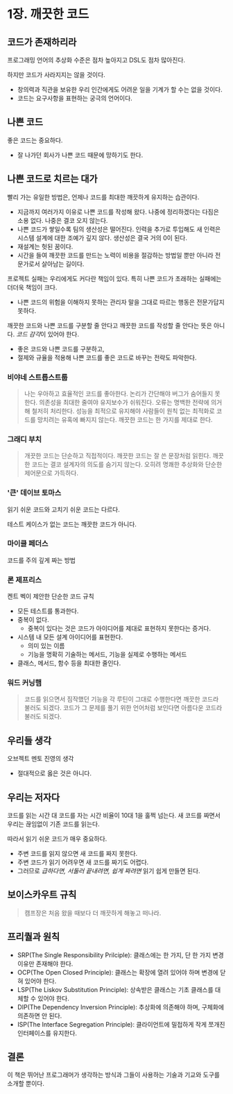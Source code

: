 # 1장. 깨끗한 코드

## 코드가 존재하리라

프로그래밍 언어의 추상화 수준은 점차 높아지고 DSL도 점차 많아진다.

하지만 코드가 사라지지는 않을 것이다.

- 창의력과 직관을 보유한 우리 인간에게도 어려운 일을 기계가 할 수는 없을 것이다.
- 코드는 요구사항을 표현하는 궁극의 언어이다.

## 나쁜 코드

좋은 코드는 중요하다.

- 잘 나가던 회사가 나쁜 코드 때문에 망하기도 한다.

## 나쁜 코드로 치르는 대가

빨리 가는 유일한 방법은, 언제나 코드를 최대한 깨끗하게 유지하는 습관이다.

- 지금까지 여러가지 이유로 나쁜 코드를 작성해 왔다. 나중에 정리하겠다는 다짐은 소용 없다. 나중은 결코 오지 않는다.
- 나쁜 코드가 쌓일수록 팀의 생산성은 떨어진다. 인력을 추가로 투입해도 새 인력은 시스템 설계에 대한 조예가 깊지 않다. 생산성은 결국 거의 0이 된다.
- 재설계는 헛된 꿈이다.
- 시간을 들여 깨끗한 코드를 만드는 노력이 비용을 절감하는 방법일 뿐만 아니라 전문가로서 살아남는 길이다.

프로젝트 실패는 우리에게도 커다란 책임이 있다. 특히 나쁜 코드가 초래하는 실패에는 더더욱 책임이 크다.

- 나쁜 코드의 위험을 이해하지 못하는 관리자 말을 그대로 따르는 행동은 전문가답지 못하다.

깨끗한 코드와 나쁜 코드를 구분할 줄 안다고 깨끗한 코드를 작성할 줄 안다는 뜻은 아니다. *코드 감각*이 있어야 한다.

- 좋은 코드와 나쁜 코드를 구분하고,
- 절제와 규율을 적용해 나쁜 코드를 좋은 코드로 바꾸는 전략도 파악한다.

### 비야네 스트롭스트룹

> 나는 우아하고 효율적인 코드를 좋아한다. 논리가 간단해야 버그가 숨어들지 못한다. 의존성을 최대한 줄여야 유지보수가 쉬워진다. 오류는 명백한 전략에 의거해 철저히 처리한다. 성능을 최적으로 유지해야 사람들이 원칙 없는 최적화로 코드를 망치려는 유혹에 빠지지 않는다. 깨끗한 코드는 한 가지를 제대로 한다.

### 그래디 부치

> 개끗한 코드는 단순하고 직접적이다. 깨끗한 코드는 잘 쓴 문장처럼 읽힌다. 깨끗한 코드는 결코 설계자의 의도를 숨기지 않는다. 오히려 명쾌한 추상화와 단순한 제어문으로 가득하다.

### '큰' 데이브 토마스

읽기 쉬운 코드와 고치기 쉬운 코드는 다르다.

테스트 케이스가 없는 코드는 깨끗한 코드가 아니다.

### 마이클 페더스

코드를 주의 깊게 짜는 방법

### 론 제프리스

켄트 벡이 제안한 단순한 코드 규칙

- 모든 테스트를 통과한다.
- 중복이 없다.
    - 중복이 있다는 것은 코드가 아이디어를 제대로 표현하지 못한다는 증거다.
- 시스템 내 모든 설계 아이디어를 표현한다.
    - 의미 있는 이름
    - 기능을 명확히 기술하는 메서드, 기능을 실제로 수행하는 메서드
- 클래스, 메서드, 함수 등을 최대한 줄인다.

### 워드 커닝햄

> 코드를 읽으면서 짐작했던 기능을 각 루틴이 그대로 수행한다면 깨끗한 코드라 불러도 되겠다. 코드가 그 문제를 풀기 위한 언어처럼 보인다면 아름다운 코드라 불러도 되겠다.

## 우리들 생각

오브젝트 멘토 진영의 생각

- 절대적으로 옳은 것은 아니다.

## 우리는 저자다

코드를 읽는 시간 대 코드를 자는 시간 비율이 10대 1을 훌쩍 넘는다. 새 코드를 짜면서 우리는 끊임없이 기존 코드를 읽는다.

따라서 읽기 쉬운 코드가 매우 중요하다.

- 주변 코드를 읽지 않으면 새 코드를 짜지 못한다.
- 주변 코드가 읽기 어려우면 새 코드를 짜기도 어렵다.
- 그러므로 *급하다면, 서둘러 끝내려면, 쉽게 짜려면* 읽기 쉽게 만들면 된다.

## 보이스카우트 규칙

> 캠프장은 처음 왔을 때보다 더 깨끗하게 해놓고 떠나라.

## 프리퀄과 원칙

- SRP(The Single Responsibility Prilciple): 클래스에는 한 가지, 단 한 가지 변경 이유만 존재해야 한다.
- OCP(The Open Closed Principle): 클래스는 확장에 열려 있어야 하며 변경에 닫혀 있어야 한다.
- LSP(The Liskov Substitution Principle): 상속받은 클래스는 기초 클래스를 대체할 수 있어야 한다.
- DIP(The Dependency Inversion Principle): 추상화에 의존해야 하며, 구체화에 의존하면 안 된다.
- ISP(The Interface Segregation Principle): 클라이언트에 밀접하게 작게 쪼개진 인터페이스를 유지한다.

## 결론

이 책은 뛰어난 프로그래머가 생각하는 방식과 그들이 사용하는 기술과 기교와 도구를 소개할 뿐이다.